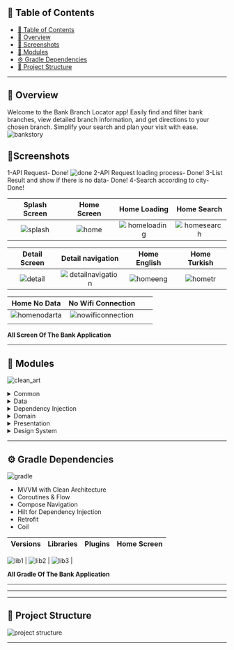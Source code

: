 ## 📒 Table of Contents
- [📒 Table of Contents](#-table-of-contents)
- [📍 Overview](#-overview)
- [🚀 Screenshots](#-Screenshots)
-  [🧩 Modules](#-modules)
- [⚙️ Gradle Dependencies](#-features)
- [📂 Project Structure](#project-structure)

---

## 📍 Overview

Welcome to the Bank Branch Locator app! Easily find and filter bank branches, view detailed branch information, and get directions to your chosen branch. Simplify your search and plan your visit with ease.
![bankstory](https://github.com/huseyinozkoc/EnquraAndroidDeveloperChallenge/assets/48124105/9049d1ed-240a-4e1a-be06-f4793ad0b104)

## 🚀Screenshots

1-API Request- Done! ![done](https://img.icons8.com/emoji/48/000000/check-mark-emoji.png) 
2-API Request loading process- Done!
3-List Result and show if there is no data- Done!
4-Search according to city- Done!






| Splash Screen           |  Home Screen | Home Loading |  Home Search  |
:-------------------------:|:-------------------------:|:-------------------------:|:-------------------------:
 ![splash](https://github.com/huseyinozkoc/EnquraAndroidDeveloperChallenge/assets/48124105/98c0ee45-06f3-4b41-ad36-f4fc382f1829) |                                      ![home](https://github.com/huseyinozkoc/EnquraAndroidDeveloperChallenge/assets/48124105/ffda1951-f8c0-4219-a9ac-0b6d40bcda73) | ![homeloading](https://github.com/huseyinozkoc/EnquraAndroidDeveloperChallenge/assets/48124105/565fbe49-54f1-4647-a1df-85dc4dc76b01) |                                                                          ![homesearch](https://github.com/huseyinozkoc/EnquraAndroidDeveloperChallenge/assets/48124105/4de09dbc-3aab-4dc3-ab45-35c5c9dfe83c) |

 | Detail Screen          |  Detail navigation | Home English | Home Turkish |
:-------------------------:|:-------------------------:|:-------------------------:|:-------------------------:
![detail](https://github.com/huseyinozkoc/EnquraAndroidDeveloperChallenge/assets/48124105/71771fc2-0cbe-4098-b604-1b697cee1064) |![detailnavigation](https://github.com/huseyinozkoc/EnquraAndroidDeveloperChallenge/assets/48124105/d1124e9c-1684-49f6-871a-8e3066356fdd) | ![homeeng](https://github.com/huseyinozkoc/EnquraAndroidDeveloperChallenge/assets/48124105/3d0748f5-1d4f-451e-a6e4-6f42046bccc6) |![hometr](https://github.com/huseyinozkoc/EnquraAndroidDeveloperChallenge/assets/48124105/1da0cd41-ec4d-4b3a-b194-76e620dda987) |

 | Home No Data           | No Wifi Connection |  |  |
:-------------------------:|:-------------------------:|:-------------------------:|:-------------------------:
![homenodarta](https://github.com/huseyinozkoc/EnquraAndroidDeveloperChallenge/assets/48124105/2c9e0f18-4a4c-4561-a77b-120cb61f866f) | ![nowificonnection](https://github.com/huseyinozkoc/EnquraAndroidDeveloperChallenge/assets/48124105/d81b6602-5a37-4f61-851e-f48c410f2458)
 | | |

**All Screen Of The Bank Application**


---



## 🧩 Modules
![clean_art](https://github.com/huseyinozkoc/BitcoinTicker/assets/48124105/b17f3b7b-510d-4900-a19e-02110ec1ef69)

<details closed><summary>Common</summary>
  
| File                | Summary                                                                                                                                                                      |
| ------------------- | ---------------------------------------------------------------------------------------------------------------------------------------------------------------------------- |
| Constants.kt        | Contains constant values used throughout the application, such as API endpoints, keys, and other configuration settings.                                                    |
| NetworkCallResource.kt | Defines a sealed class for representing the result of a network call, including success, error, and loading states.                                                        |
</details>

<details closed><summary>Data</summary>

| File           | Summary                                                                                                                                                               |
| -------------- | --------------------------------------------------------------------------------------------------------------------------------------------------------------------- |
| Models.kt      | Defines the data models or entities that represent structured data within the application. These models may correspond to database tables, API responses, or other data sources.                                                                                                                                                   |
| Repository.kt  | Implementation of data repository classes responsible for handling data access and manipulation. This may include data retrieval from local databases (e.g., Room) or remote APIs (e.g., Retrofit).                                                                                                                                                   |
| Source          | This directory contains submodules for handling data sources, such as local and remote sources. Local sources may include database-related classes (e.g., Room database), while remote sources may include API-related classes (e.g., Retrofit).                                                                                                                                                   |
</details>

<details closed><summary>Dependency Injection</summary>

| File                | Summary                                                                                                                                                                      |
| ------------------- | ---------------------------------------------------------------------------------------------------------------------------------------------------------------------------- |
| FirebaseModule.kt   | Dependency injection module for integrating Firebase services into the application. This module may provide Firebase-related dependencies like Firebase authentication, Firestore, etc.                                                    |
| RetrofitModule.kt   | Dependency injection module for configuring Retrofit and providing API-related dependencies.                                                |
| RepositoryModule.kt | Dependency injection module for providing data repository dependencies, such as data sources and mappers.                                                                                                                                                                                                                   |
</details>


<details closed><summary>Domain</summary>

| File               | Summary                                                                                                                                                               |
| ------------------ | --------------------------------------------------------------------------------------------------------------------------------------------------------------------- |
| UseCases.kt       | Defines use cases that encapsulate the application's business logic and represent user interactions.                                                                                                                                                                                                                   |
| DataSourceInterfaces.kt | Interfaces that define the contract for data sources, allowing for abstraction and separation between data retrieval and domain logic.                                                                                                                                                   |
| RepositoryInterfaces.kt  | Interfaces that define the contract for repositories, providing a clear separation between the domain layer and the data layer.                                                                                                                                                   |
</details>

<details closed><summary>Presentation</summary>

| File       | Summary                                                                                                                                                               |
| ---------- | --------------------------------------------------------------------------------------------------------------------------------------------------------------------- |
| Views      | This directory contains the user interface components (e.g., activities, fragments, views) responsible for presenting data and interacting with the user.                                                                                                                                                                                                                   |
| ViewModels | Contains ViewModel classes that manage the presentation logic and data binding between the domain and UI layers.                                                                                                                                                                                                                   |
</details>

<details closed><summary>Design System</summary>

| File       | Summary                                                                                                                                                               |
| ---------- | --------------------------------------------------------------------------------------------------------------------------------------------------------------------- |
| Views      | Include common design components for all project.                                                                                                                                                                                                                  |

</details>


---

## ⚙️ Gradle Dependencies
![gradle](https://github.com/huseyinozkoc/BitcoinTicker/assets/48124105/dbf4a339-1c0c-43ff-b1bd-bf05cd60ba8c)

- MVVM with Clean Architecture
 - Coroutines & Flow
 - Compose Navigation
 - Hilt for Dependency Injection
 - Retrofit
 - Coil


| Versions          |  Libraries | Plugins |  Home Screen  |
:-------------------------:|:-------------------------:|:-------------------------:|:-------------------------:
  
![lib1](https://github.com/huseyinozkoc/EnquraAndroidDeveloperChallenge/assets/48124105/9dd87c50-92d3-4b15-a2bd-f9ff6816f4d5) | ![lib2](https://github.com/huseyinozkoc/EnquraAndroidDeveloperChallenge/assets/48124105/d0bd8d91-634b-43cc-94b9-40600e83b279)
   | ![lib3](https://github.com/huseyinozkoc/EnquraAndroidDeveloperChallenge/assets/48124105/d3ae3660-d2d0-45a9-8967-aafd8ea378b9) | 



**All Gradle Of The Bank Application**

---

 
---



---
## 📂 Project Structure

![project structure](https://github.com/huseyinozkoc/EnquraAndroidDeveloperChallenge/assets/48124105/ec872abb-36e5-4c60-93b0-7b5728b18372)

---


